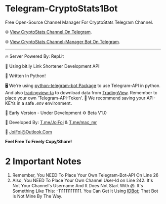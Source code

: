 # Telegram-CryptoStats1Bot
Free Open-Source Channel Manager For CryptoStats Telegram Channel.

🌐 [View CryptoStats Channel On Telegram](https://t.me/CryptoStats1).

🌐 [View CryptoStats Channel-Manager Bot On Telegram](https://t.me/CryptoStats1Bot).

---------------------------------------------------------------

🔥 Server Powered By: Repl.it

🔑 Using bit.ly Link Shortener Development API

🐍 Written In Python!

🖥 We're using [python-telegram-bot Package](https://github.com/python-telegram-bot/python-telegram-bot/blob/master/README.rst) to use Telegram-API in python.
And also [tradingview-ta](https://python-tradingview-ta.readthedocs.io/en/latest/) to download data from [TradingView](https://www.tradingview.com/).
Remember to place your own 'Telegram-API-Token'. 
📖 We recommend saving your API-KEYs in a safe *.env* environment.

📡 Early Version - Under Development
⚙️ Beta V1.0

🤖 Developed By:
[T.me/JoiFoi](https://t.me/joifoi) & [T.me/mac_mr](https://t.me/mac_mr)

📧 JoiFoi@Outlook.Com

**Feel Free To Freely Copy/Share!**


# 2 Important Notes
1. Remember, You NEED To Place Your Own Telegram-Bot-API On Line 26
2. Also, You NEED To Place Your Own Channel User-Id on Line 242. It's Not Your Channel's Username And It Does Not Start With @.
It's Something Like This: -1111111111111. You Can Get It Using [IDBot](https://t.me/username_to_id_bot); That Bot Is Not Mine By The Way.
